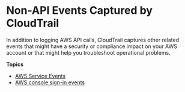 # Non\-API Events Captured by CloudTrail<a name="cloudtrail-non-api-events"></a>

In addition to logging AWS API calls, CloudTrail captures other related events that might have a security or compliance impact on your AWS account or that might help you troubleshoot operational problems\. 

**Topics**
+ [AWS Service Events](non-api-aws-service-events.md)
+ [AWS console sign\-in events](cloudtrail-event-reference-aws-console-sign-in-events.md)